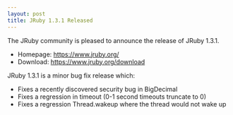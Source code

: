 ```yaml
---
layout: post
title: JRuby 1.3.1 Released
---
```

The JRuby community is pleased to announce the release of JRuby 1.3.1.

- Homepage: https://www.jruby.org/
- Download: https://www.jruby.org/download

JRuby 1.3.1 is a minor bug fix release which:
- Fixes a recently discovered security bug in BigDecimal
- Fixes a regression in timeout (0-1 second timeouts truncate to 0)
- Fixes a regression Thread.wakeup where the thread would not wake up
